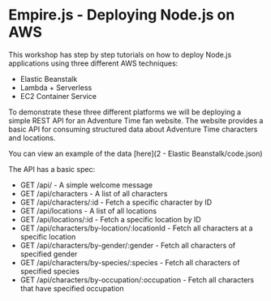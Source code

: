 # Empire.js - Deploying Node.js on AWS

This workshop has step by step tutorials on how to deploy Node.js applications using three different AWS techniques:

- Elastic Beanstalk
- Lambda + Serverless
- EC2 Container Service

To demonstrate these three different platforms we will be deploying a simple REST API for an Adventure Time fan website. The website provides a basic API for consuming structured data about Adventure Time characters and locations.

You can view an example of the data [here](2 - Elastic Beanstalk/code.json)

The API has a basic spec:

- GET /api/ - A simple welcome message
- GET /api/characters - A list of all characters
- GET /api/characters/:id - Fetch a specific character by ID
- GET /api/locations - A list of all locations
- GET /api/locations/:id - Fetch a specific location by ID
- GET /api/characters/by-location/:locationId - Fetch all characters at a specific location
- GET /api/characters/by-gender/:gender - Fetch all characters of specified gender
- GET /api/characters/by-species/:species - Fetch all characters of specified species
- GET /api/characters/by-occupation/:occupation - Fetch all characters that have specified occupation

